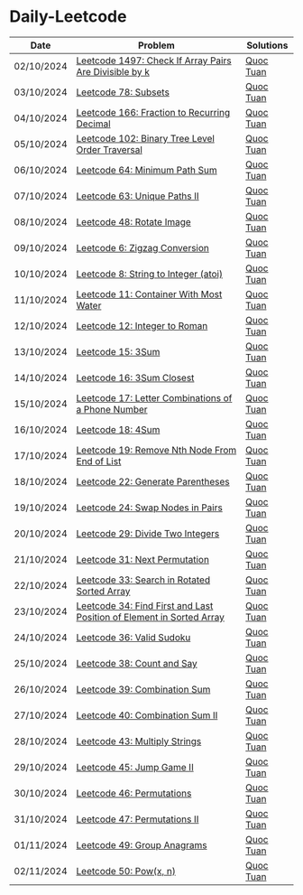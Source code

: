 # Daily-Leetcode

| Date | Problem | Solutions |
|------|---------|-----------|
| 02/10/2024 | [Leetcode 1497: Check If Array Pairs Are Divisible by k](https://leetcode.com/problems/check-if-array-pairs-are-divisible-by-k/) | [Quoc](https://github.com/user1/check-array-pairs-divisible-by-k.py) [Tuan](https://github.com/user2/check-array-pairs-divisible-by-k.py) |
| 03/10/2024 | [Leetcode 78: Subsets](https://leetcode.com/problems/subsets/) | [Quoc](https://github.com/user1/subsets.py) [Tuan](https://github.com/user2/subsets.py) |
| 04/10/2024 | [Leetcode 166: Fraction to Recurring Decimal](https://leetcode.com/problems/fraction-to-recurring-decimal/) | [Quoc](https://github.com/user1/fraction-recurring-decimal.py) [Tuan](https://github.com/user2/fraction-recurring-decimal.py) |
| 05/10/2024 | [Leetcode 102: Binary Tree Level Order Traversal](https://leetcode.com/problems/binary-tree-level-order-traversal/) | [Quoc](https://github.com/user1/binary-tree-level-order.py) [Tuan](https://github.com/user2/binary-tree-level-order.py) |
| 06/10/2024 | [Leetcode 64: Minimum Path Sum](https://leetcode.com/problems/minimum-path-sum/) | [Quoc](https://github.com/user1/minimum-path-sum.py) [Tuan](https://github.com/user2/minimum-path-sum.py) |
| 07/10/2024 | [Leetcode 63: Unique Paths II](https://leetcode.com/problems/unique-paths-ii/) | [Quoc](https://github.com/user1/unique-paths-ii.py) [Tuan](https://github.com/user2/unique-paths-ii.py) |
| 08/10/2024 | [Leetcode 48: Rotate Image](https://leetcode.com/problems/rotate-image/) | [Quoc](https://github.com/user1/rotate-image.py) [Tuan](https://github.com/user2/rotate-image.py) |
| 09/10/2024 | [Leetcode 6: Zigzag Conversion](https://leetcode.com/problems/zigzag-conversion/) | [Quoc](https://github.com/user1/zigzag-conversion.py) [Tuan](https://github.com/user2/zigzag-conversion.py) |
| 10/10/2024 | [Leetcode 8: String to Integer (atoi)](https://leetcode.com/problems/string-to-integer-atoi/) | [Quoc](https://github.com/user1/string-to-integer.py) [Tuan](https://github.com/user2/string-to-integer.py) |
| 11/10/2024 | [Leetcode 11: Container With Most Water](https://leetcode.com/problems/container-with-most-water/) | [Quoc](https://github.com/user1/container-with-most-water.py) [Tuan](https://github.com/user2/container-with-most-water.py) |
| 12/10/2024 | [Leetcode 12: Integer to Roman](https://leetcode.com/problems/integer-to-roman/) | [Quoc](https://github.com/user1/integer-to-roman.py) [Tuan](https://github.com/user2/integer-to-roman.py) |
| 13/10/2024 | [Leetcode 15: 3Sum](https://leetcode.com/problems/3sum/) | [Quoc](https://github.com/user1/3sum.py) [Tuan](https://github.com/user2/3sum.py) |
| 14/10/2024 | [Leetcode 16: 3Sum Closest](https://leetcode.com/problems/3sum-closest/) | [Quoc](https://github.com/user1/3sum-closest.py) [Tuan](https://github.com/user2/3sum-closest.py) |
| 15/10/2024 | [Leetcode 17: Letter Combinations of a Phone Number](https://leetcode.com/problems/letter-combinations-of-a-phone-number/) | [Quoc](https://github.com/user1/letter-combinations.py) [Tuan](https://github.com/user2/letter-combinations.py) |
| 16/10/2024 | [Leetcode 18: 4Sum](https://leetcode.com/problems/4sum/) | [Quoc](https://github.com/user1/4sum.py) [Tuan](https://github.com/user2/4sum.py) |
| 17/10/2024 | [Leetcode 19: Remove Nth Node From End of List](https://leetcode.com/problems/remove-nth-node-from-end-of-list/) | [Quoc](https://github.com/user1/remove-nth-node.py) [Tuan](https://github.com/user2/remove-nth-node.py) |
| 18/10/2024 | [Leetcode 22: Generate Parentheses](https://leetcode.com/problems/generate-parentheses/) | [Quoc](https://github.com/user1/generate-parentheses.py) [Tuan](https://github.com/user2/generate-parentheses.py) |
| 19/10/2024 | [Leetcode 24: Swap Nodes in Pairs](https://leetcode.com/problems/swap-nodes-in-pairs/) | [Quoc](https://github.com/user1/swap-nodes-in-pairs.py) [Tuan](https://github.com/user2/swap-nodes-in-pairs.py) |
| 20/10/2024 | [Leetcode 29: Divide Two Integers](https://leetcode.com/problems/divide-two-integers/) | [Quoc](https://github.com/user1/divide-two-integers.py) [Tuan](https://github.com/user2/divide-two-integers.py) |
| 21/10/2024 | [Leetcode 31: Next Permutation](https://leetcode.com/problems/next-permutation/) | [Quoc](https://github.com/user1/next-permutation.py) [Tuan](https://github.com/user2/next-permutation.py) |
| 22/10/2024 | [Leetcode 33: Search in Rotated Sorted Array](https://leetcode.com/problems/search-in-rotated-sorted-array/) | [Quoc](https://github.com/user1/search-rotated-array.py) [Tuan](https://github.com/user2/search-rotated-array.py) |
| 23/10/2024 | [Leetcode 34: Find First and Last Position of Element in Sorted Array](https://leetcode.com/problems/find-first-and-last-position-of-element-in-sorted-array/) | [Quoc](https://github.com/user1/find-first-last-position.py) [Tuan](https://github.com/user2/find-first-last-position.py) |
| 24/10/2024 | [Leetcode 36: Valid Sudoku](https://leetcode.com/problems/valid-sudoku/) | [Quoc](https://github.com/user1/valid-sudoku.py) [Tuan](https://github.com/user2/valid-sudoku.py) |
| 25/10/2024 | [Leetcode 38: Count and Say](https://leetcode.com/problems/count-and-say/) | [Quoc](https://github.com/user1/count-and-say.py) [Tuan](https://github.com/user2/count-and-say.py) |
| 26/10/2024 | [Leetcode 39: Combination Sum](https://leetcode.com/problems/combination-sum/) | [Quoc](https://github.com/user1/combination-sum.py) [Tuan](https://github.com/user2/combination-sum.py) |
| 27/10/2024 | [Leetcode 40: Combination Sum II](https://leetcode.com/problems/combination-sum-ii/) | [Quoc](https://github.com/user1/combination-sum-ii.py) [Tuan](https://github.com/user2/combination-sum-ii.py) |
| 28/10/2024 | [Leetcode 43: Multiply Strings](https://leetcode.com/problems/multiply-strings/) | [Quoc](https://github.com/user1/multiply-strings.py) [Tuan](https://github.com/user2/multiply-strings.py) |
| 29/10/2024 | [Leetcode 45: Jump Game II](https://leetcode.com/problems/jump-game-ii/) | [Quoc](https://github.com/user1/jump-game-ii.py) [Tuan](https://github.com/user2/jump-game-ii.py) |
| 30/10/2024 | [Leetcode 46: Permutations](https://leetcode.com/problems/permutations/) | [Quoc](https://github.com/user1/permutations.py) [Tuan](https://github.com/user2/permutations.py) |
| 31/10/2024 | [Leetcode 47: Permutations II](https://leetcode.com/problems/permutations-ii/) | [Quoc](https://github.com/user1/permutations-ii.py) [Tuan](https://github.com/user2/permutations-ii.py) |
| 01/11/2024 | [Leetcode 49: Group Anagrams](https://leetcode.com/problems/group-anagrams/) | [Quoc](https://github.com/user1/group-anagrams.py) [Tuan](https://github.com/user2/group-anagrams.py) |
| 02/11/2024 | [Leetcode 50: Pow(x, n)](https://leetcode.com/problems/powx-n/) | [Quoc](https://github.com/user1/powx-n.py) [Tuan](https://github.com/user2/powx-n.py) |
